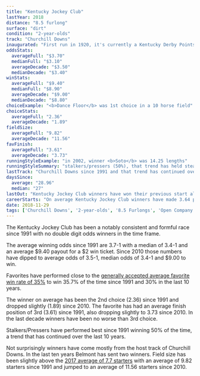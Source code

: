 ```yaml
---
title: "Kentucky Jockey Club"
lastYear: 2018
distance: "8.5 furlong"
surface: "dirt"
condition: "2-year-olds"
track: "Churchill Downs"
inaugurated: "First run in 1920, it's currently a Kentucky Derby Points race"
oddsStats:
  averageFull: "$3.70"
  medianFull: "$3.10"
  averageDecade: "$3.50"
  medianDecade: "$3.40"
winStats:
  averageFull: "$9.40"
  medianFull: "$8.90"
  averageDecade: "$9.00"
  medianDecade: "$8.80"
choiceExample: "<b>Dance Floor</b> was 1st choice in a 10 horse field"
choiceStats:
  averageFull: "2.36"
  averageDecade: "1.89"
fieldSize:
  averageFull: "9.82"
  averageDecade: "11.56"
favFinish:
  averageFull: "3.61"
  averageDecade: "3.73"
runningStyleExample: "in 2002, winner <b>Soto</b> was 14.25 lengths"
runningStyleSummary: "stalkers/pressers (50%), that trend has held steady over the last 10 years"
lastTrack: "Churchill Downs since 1991 and that trend has continued over the past 10 years. Belmont has sent two winners in the past decade. Winners have generally raced within the last month"
daysSince:
  average: "28.96"
  median: "27"
lastOut: "Kentucky Jockey Club winners have won their previous start almost 40% of the time and finished in the money (first, second or third) almost 80% of the time."
careerStarts: "On average Kentucky Jockey Club winners have made 3.64 prior career starts since 1991. That number dipped slightly to 3.27 over the last 10 years."
date: 2018-11-29
tags: ['Churchill Downs', '2-year-olds', '8.5 Furlongs', 'Open Company', 'Dirt']
---
```


The Kentucky Jockey Club has been a notably consistent and formful race since 1991 with no double digit odds winners in the time frame.

The average winning odds since 1991 are 3.7-1 with a median of 3.4-1 and an average $9.40 payout for a $2 win ticket. Since 2010 those numbers have dipped to average odds of 3.5-1, median odds of 3.4-1 and $9.00 to win.

Favorites have performed close to the [generally accepted average favorite win rate of 35%](http://agameofskill.com/how-well-do-horse-racing-favorites-perform/) to win 35.7% of the time since 1991 and 30% in the last 10 years.

The winner on average has been the 2nd choice (2.36) since 1991 and dropped slightly (1.89) since 2010. The favorite has had an average finish position of 3rd (3.61) since 1991, also dropping slightly to 3.73 since 2010. In the last decade winners have been no worse than 3rd choice.

Stalkers/Pressers have performed best since 1991 winning 50% of the time, a trend that has continued over the last 10 years.

Not surprisingly winners have come mostly from the host track of Churchill Downs. In the last ten years Belmont has sent two winners. Field size has been slightly above the [2017 average of 7.7 starters](http://jockeyclub.com/factbook/races_pass.asp?whatyr=2017) with an average of 9.82 starters since 1991 and jumped to an average of 11.56 starters since 2010.
